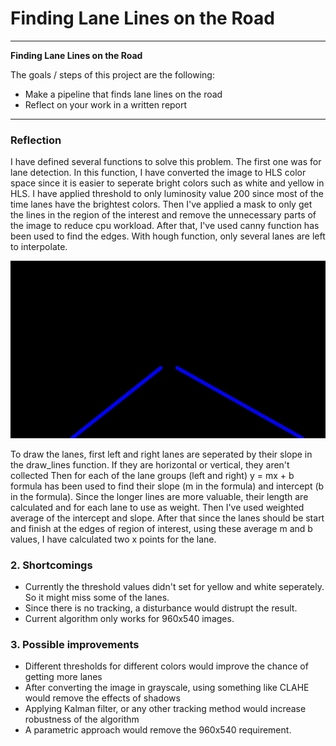 # **Finding Lane Lines on the Road** 


---

**Finding Lane Lines on the Road**

The goals / steps of this project are the following:
* Make a pipeline that finds lane lines on the road
* Reflect on your work in a written report


[//]: # (Image References)

[image1]: ./test_images/solidWhiteCurve_lanes.jpg "Result of lane detection function"

---

### Reflection

I have defined several functions to solve this problem. The first one was for lane detection. In this function, I have converted the image to HLS color space since it is easier to seperate bright colors such as white and yellow in HLS. I have applied threshold to only luminosity value 200 since most of the time lanes have the brightest colors. Then I've applied a mask to only get the lines in the region of the interest and remove the unnecessary parts of the image to reduce cpu workload. After that, I've used canny function has been used to find the edges. With hough function, only several lanes are left to interpolate.

![alt text][image1]

To draw the lanes, first left and right lanes are seperated by their slope in the draw_lines function. If they are horizontal or vertical, they aren't collected Then for each of the lane groups (left and right) y = mx + b formula has been used to find their slope (m in the formula) and intercept (b in the formula). Since the longer lines are more valuable, their length are calculated and for each lane to use as weight. Then I've used weighted average of the intercept and slope. After that since the lanes should be start and finish at the edges of region of interest, using these average m and b values, I have calculated two x points for the lane.




### 2. Shortcomings


* Currently the threshold values didn't set for yellow and white seperately. So it might miss some of the lanes. 
* Since there is no tracking, a disturbance would distrupt the result. 
* Current algorithm only works for 960x540 images.

### 3. Possible improvements

* Different thresholds for different colors would improve the chance of getting more lanes
* After converting the image in grayscale, using something like CLAHE would remove the effects of shadows
* Applying Kalman filter, or any other tracking method would increase robustness of the algorithm
* A parametric approach would remove the 960x540 requirement. 